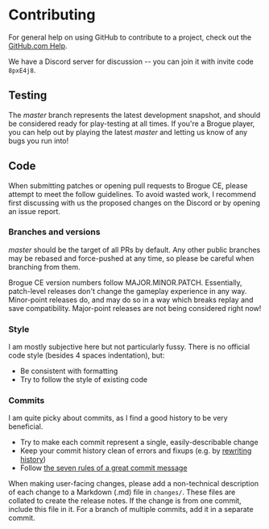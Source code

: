 Contributing
============

For general help on using GitHub to contribute to a project, check out the
[GitHub.com Help][1].

We have a Discord server for discussion -- you can join it with invite code
`8pxE4j8`.

## Testing

The *master* branch represents the latest development snapshot, and should be
considered ready for play-testing at all times. If you're a Brogue player, you
can help out by playing the latest *master* and letting us know of any bugs you
run into!

## Code

When submitting patches or opening pull requests to Brogue CE, please
attempt to meet the follow guidelines. To avoid wasted work, I recommend
first discussing with us the proposed changes on the Discord or by opening
an issue report.

### Branches and versions

*master* should be the target of all PRs by default. Any other public branches
may be rebased and force-pushed at any time, so please be careful when branching
from them.

Brogue CE version numbers follow MAJOR.MINOR.PATCH. Essentially, patch-level
releases don't change the gameplay experience in any way. Minor-point releases
do, and may do so in a way which breaks replay and save compatibility.
Major-point releases are not being considered right now!

### Style

I am mostly subjective here but not particularly fussy. There is no official
code style (besides 4 spaces indentation), but:

- Be consistent with formatting
- Try to follow the style of existing code

### Commits

I am quite picky about commits, as I find a good history to be very beneficial.

- Try to make each commit represent a single, easily-describable change
- Keep your commit history clean of errors and fixups (e.g. by [rewriting
history][2])
- Follow [the seven rules of a great commit message][3]

When making user-facing changes, please add a non-technical description of each
change to a Markdown (.md) file in `changes/`. These files are collated to
create the release notes. If the change is from one commit, include this file in
it. For a branch of multiple commits, add it in a separate commit.

[1]: https://help.github.com/en/github
[2]: https://git-scm.com/book/en/v2/Git-Tools-Rewriting-History
[3]: https://chris.beams.io/posts/git-commit/#seven-rules
